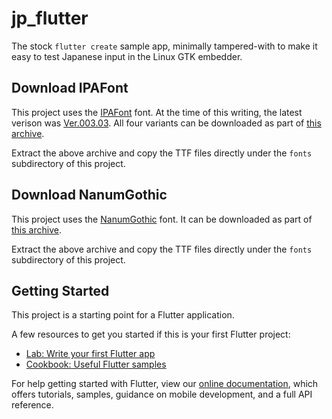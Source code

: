 # jp_flutter

The stock `flutter create` sample app, minimally tampered-with to make
it easy to test Japanese input in the Linux GTK embedder.

## Download IPAFont

This project uses the [IPAFont][ipafont_site] font. At the time of this
writing, the latest verison was [Ver.003.03][ipafont_latest]. All four variants
can be downloaded as part of [this archive][ipafont_archive].

Extract the above archive and copy the TTF files directly under the `fonts`
subdirectory of this project.

## Download NanumGothic

This project uses the [NanumGothic][nanumgothic_site] font. It can be
downloaded as part of [this archive][nanumgothic_archive].

Extract the above archive and copy the TTF files directly under the `fonts`
subdirectory of this project.

## Getting Started

This project is a starting point for a Flutter application.

A few resources to get you started if this is your first Flutter project:

- [Lab: Write your first Flutter app](https://flutter.dev/docs/get-started/codelab)
- [Cookbook: Useful Flutter samples](https://flutter.dev/docs/cookbook)

For help getting started with Flutter, view our
[online documentation](https://flutter.dev/docs), which offers tutorials,
samples, guidance on mobile development, and a full API reference.

[ipafont_site]: https://moji.or.jp/ipafont/
[ipafont_latest]: https://moji.or.jp/ipafont/ipa00303/
[ipafont_archive]: http://moji.or.jp/wp-content/ipafont/IPAfont/IPAfont00303.zip
[nanumgothic_site]: https://www.fontsquirrel.com/fonts/nanumgothic
[nanumgothic_archive]: https://www.fontsquirrel.com/fonts/download/nanumgothic
